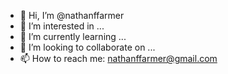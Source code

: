 - 👋 Hi, I’m @nathanffarmer
- 👀 I’m interested in ...
- 🌱 I’m currently learning ...
- 💞️ I’m looking to collaborate on ...
- 📫 How to reach me: nathanffarmer@gmail.com

<!---
nathanffarmer/nathanffarmer is a ✨ special ✨ repository because its `README.md` (this file) appears on your GitHub profile.
You can click the Preview link to take a look at your changes.
--->
